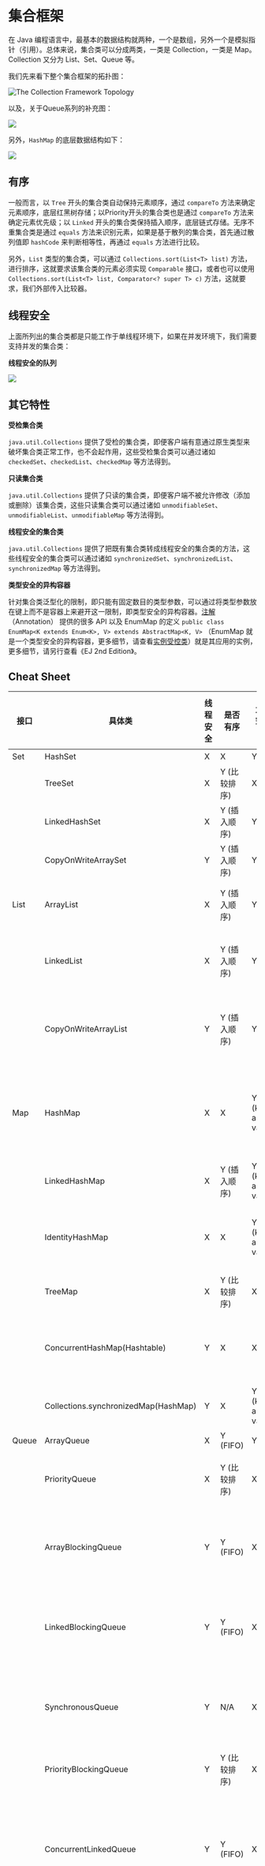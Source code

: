 # 集合框架

在 Java 编程语言中，最基本的数据结构就两种，一个是数组，另外一个是模拟指针（引用）。总体来说，集合类可以分成两类，一类是 Collection，一类是 Map。Collection 又分为 List、Set、Queue 等。

我们先来看下整个集合框架的拓扑图：

![The Collection Framework Topology](theCollectionFrameworkTopology.png)

以及，关于Queue系列的补充图：

![](theQueueTopology.png)

另外，`HashMap` 的底层数据结构如下：

![](theHashMapImplement.png)

## 有序

一般而言，以 `Tree` 开头的集合类自动保持元素顺序，通过 `compareTo` 方法来确定元素顺序，底层红黑树存储；以Priority开头的集合类也是通过 `compareTo` 方法来确定元素优先级；以 `Linked` 开头的集合类保持插入顺序，底层链式存储。无序不重集合类是通过 `equals` 方法来识别元素，如果是基于散列的集合类，首先通过散列值即 `hashCode` 来判断相等性，再通过 `equals` 方法进行比较。

另外，`List` 类型的集合类，可以通过 `Collections.sort(List<T> list)` 方法，进行排序，这就要求该集合类的元素必须实现 `Comparable` 接口，或者也可以使用 `Collections.sort(List<T> list, Comparator<? super T> c)` 方法，这就要求，我们外部传入比较器。

## 线程安全

上面所列出的集合类都是只能工作于单线程环境下，如果在并发环境下，我们需要支持并发的集合类：

**线程安全的队列**

![](theThreadSafeCollectionFrameworkTopology.jpg)

## 其它特性

**受检集合类**

`java.util.Collections` 提供了受检的集合类，即便客户端有意通过原生类型来破坏集合类正常工作，也不会起作用，这些受检集合类可以通过诸如 `checkedSet`、`checkedList`、`checkedMap` 等方法得到。

**只读集合类**

`java.util.Collections` 提供了只读的集合类，即便客户端不被允许修改（添加或删除）该集合类，这些只读集合类可以通过诸如 `unmodifiableSet`、`unmodifiableList`、`unmodifiableMap` 等方法得到。

**线程安全的集合类**

`java.util.Collections` 提供了把既有集合类转成线程安全的集合类的方法，这些线程安全的集合类可以通过诸如 `synchronizedSet`、`synchronizedList`、`synchronizedMap` 等方法得到。

**类型安全的异构容器**

针对集合类泛型化的限制，即只能有固定数目的类型参数，可以通过将类型参数放在键上而不是容器上来避开这一限制，即类型安全的异构容器。[注解](Annotation.md)（Annotation） 提供的很多 API 以及 EnumMap 的定义 `public class EnumMap<K extends Enum<K>, V> extends AbstractMap<K, V>` （EnumMap 就是一个类型安全的异构容器，更多细节，请查看[实例受控类](InstanceControlledClass.md)）就是其应用的实例，更多细节，请另行查看《EJ 2nd Edition》。

## Cheat Sheet

| 接口        | 具体类   |  线程安全 | 是否有序 |允许空元素| 允许重复(equals return true) | 实现原理  | 注意事项 |
| --------   | -----  | ----  |----  |-------- |-------- |-------- |-------- |
| Set        |   HashSet   |   X   |   X   | Y |X  |  基于 `HashMap` 实现  ||
|           |   TreeSet   |   X   |  Y (比较排序) | X |  X   | 基于 `TreeMap` 实现  ||
|           |   LinkedHashSet   |   X   |  Y (插入顺序)  | Y | X  |  基于 `LinkedHashMap` 实现  ||
|           |   CopyOnWriteArraySet   |  Y   |  Y (插入顺序)   | Y | X  | 基于 `CopyOnWriteArrayList` 实现  | 同 `CopyOnWriteArrayList` |
| List     | ArrayList |   X     |   Y (插入顺序)   | Y   |  Y  | 基于`数组`实现，扩容的时候会复制数组 | 适合随机访问以及追加元素，最好指定 `initialCapacity`，避免数组复制 |
|      | LinkedList |   X   |  Y (插入顺序)   |  Y    | Y  | 基于 `双向链表` 实现 | 适合新增和删除操作，常用于队列的实现，需要在外部考虑同步，`LinkedList` 实现了 `Deque` 接口 |
|      | CopyOnWriteArrayList |   Y   |    Y (插入顺序)  | Y |  Y   |  基于数组实现，每次发生写操作的时候，都复制一个新的数组。写线程安全是通过 `ReentrantLock` 实现的。读写分离的思想，读和写分别操作的是不同的容器。  | 修改性能很差，多用于读的频率远大于写的频率的场景，保证最终一致性 |
| Map        |   HashMap   |  X  |   X   |  Y (key and value)  |  N/A  | 基于数组（AKA 哈希表，hash table of buckets）和链表的组合实现，`hashCode` 即数组下标，如果发生哈希碰撞（同一个 bucket），则通过`(单向)链表`或`红黑树`存放返回相同 `hashCode` 的元素 |  循环遍历过程中，关于结构性的修改操作，需要通过 `iterator.remove` 来进行；一般不需要考虑自己设定 `initialCapacity`、`loadFactor` |
|        |   LinkedHashMap   |  X  |   Y (插入顺序)   |  Y (key and value)  | N/A | 基于 `HashMap` 和 `双向链表` 实现 | 同 `HashMap` |
|          |   IdentityHashMap   |  X  |  X   |  Y (key and value)  |  N/A  |  用 `==`(reference-equality)而不是 `equals`(object-equality)，比较 `key` 值；使用 `System.identityHashCode()` 而不是 `hashCode` | 很少用 |
|          |   TreeMap   |  X  |  Y (比较排序)   | X   | N/A   | 基于 `红黑树` 实现 |     |
|        |   ConcurrentHashMap(Hashtable)   |  Y  |  X  |   X  | N/A   |  通过非常细粒度（bucket 中的元素）的 `synchronized` 锁，也称作分段锁  |  读操作没有加锁因此也不会阻塞，有可能与另外线程的写操作同时发生，读到的不完整的数据，这里的一致性是**最终一致性**   |
|        |   Collections.synchronizedMap(HashMap)   |  Y  | X   |  Y (key and value)   | N/A   |  通过 `synchronized (mutex){}` 同步互斥锁实现，读写都会阻塞  |  保证完全一致性，但性能受到影响   |
| Queue        |    ArrayQueue     |  X  |  Y (FIFO) | Y | Y | 同 `ArrayList` | 同 `ArrayList`，不算是真正的队列，不常用 |
|         |    PriorityQueue   |  X  |  Y (比较排序)  | X  | Y | 基于`数组`实现，扩容的时候会复制数组  | 非多线程环境的优先队列，最好指定 `initialCapacity`，避免数组复制  |
|         |    ArrayBlockingQueue    |  Y  |  Y (FIFO)   | X  | Y | 基于`数组`实现，不会自动扩容（有界），线程安全是通过 `ReentrantLock`（可以指定其为公平锁） 实现，通过 `Condition` 实现等待/阻塞（读取一个空队列，或者试图写入一个满队列） | 初始化的时候，必须指定 `capacity`；可能具有更高更稳定的性能  |
|          |    LinkedBlockingQueue    |  Y  |  Y (FIFO)   | X  | Y | 基于 `双向链表` 实现的可选有界队列，入队和出队分别是不同的 `ReentrantLock`，通过 `Condition` 实现等待/阻塞（读取一个空队列，或者试图写入一个满队列） | 具有更大的吞吐量，适合高并发环境  |
|        |    SynchronousQueue    |  Y  | N/A  | X | N/A  |  入队操作必须等待出队操作，反之亦然，否则等待或者返回错误结果或者抛出异常；没有任何容量，不能存留任何元素，一个元素只有在被取走的时候才会被加入到队列里 | 很少用  |
|       |    PriorityBlockingQueue    |  Y  | Y (比较排序)    | X  | Y  | 类似 `PriorityQueue` 的无界阻塞队列，线程安全是通过 `ReentrantLock` 实现的 | 最好指定 `initialCapacity`，避免数组复制  |
|       |    ConcurrentLinkedQueue    |  Y  | Y (FIFO)    | X  | Y  | 基于 `CAS(Compare-and-Swap)` 原子指令和`（单向）链表`的无界非阻塞队列 |  批量操作（`addAll`、`removeAll` 等）不保证原子性，如果读（比如 `iterator` 操作）与写（比如 `addAll`）同时发生，可能读到不完整的数据，这里的一致性是最终一致性；另外，`CAS` 的 `ABA` 问题也值得关注；`size` 开销很大 |
|         |    LinkedTransferQueue    |  Y  |   Y (FIFO)  | X | Y  | 基于`（单向）链表`的无界阻塞队列；是 `ConcurrentLinkedQueue`、`SynchronousQueue`(公平模式)、无界的 `LinkedBlockingQueues` 等的超集  | 批量操作（`addAll`、`removeAll` 等）不保证原子性，如果读（比如 `iterator` 操作）与写（比如 `addAll`）同时发生，可能读到不完整的数据，这里的一致性是最终一致性；`size` 开销很大 |
|       |    DelayQueue   |  Y  |  Y (比较排序)    | X | Y |  基于 `PriorityQueue` 实现，无界阻塞队列，线程安全是通过 `ReentrantLock` 实现的；通过 `Condition` 等待 `Delayed` 元素到期，然后才能取走  |    |
|       |    ArrayDeque    |  X  |  Y (插入顺序)   | X  |  Y  | 基于`数组`实现的无界双向队列，扩容的时候会复制数组  | 可以作为栈使用，作为栈使用，比 `Stack` 更快，作为队列，比 `LinkedList` 更快 |
|       |    LinkedBlockingDeque    |  Y  |  Y (插入顺序)   | X |  Y | 基于`双向链表`实现的可选有界双向队列，入队和出队是一个 `ReentrantLock`，通过 `Condition` 实现等待/阻塞（读取一个空队列，或者试图写入一个满队列）  | 可以固定容量；可以作为栈使用  |
|       |    ConcurrentLinkedDeque    |  Y  |  Y (插入顺序)    | X  |   Y   |  基于 `CAS(Compare-and-Swap)` 原子指令和双向链表的无界非阻塞队列  |  批量操作（`addAll`、`removeAll` 等）不保证原子性，如果读（比如 `iterator` 操作）与写（比如 `addAll`）同时发生，可能读到不完整的数据，这里的一致性是最终一致性；`size` 开销很大  |
|   Stack    |   Stack   |  X  | Y (LIFO)  | Y |  Y  | 对于 `Vector` 的简单封装  | 作为栈，应该优先使用 `{@link Deque}` 接口和其实现  |

![the Java Collections CheatSheet](theJavaCollectionsCheatSheet.png)

## 最后

就这样。
